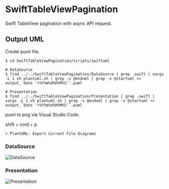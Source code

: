 # SwiftTableViewPagination
Swift TableView pagination with async API request.

## Output UML

Create puml file.

```
$ cd SwiftTableViewPagination/scripts/swiftuml

# DataSource
$ find ../../SwiftTableViewPagination/DataSource | grep .swift | xargs -L 1 sh plantuml.sh | grep -v @enduml | grep -v @startuml >> output_`date '+%Y%m%d%H%M%S'`.puml

# Presentation
$ find ../../SwiftTableViewPagination/Presentation | grep .swift | xargs -L 1 sh plantuml.sh | grep -v @enduml | grep -v @startuml >> output_`date '+%Y%m%d%H%M%S'`.puml
```

puml to png via Visual Studio Code.

shift + cmd + p

```
> PlantUML: Export Current File Diagrams
```

### DataSource
![DataSource](https://user-images.githubusercontent.com/25205138/146682191-bc533dcf-ea72-42b2-8eeb-f696df063270.png)

### Presentation 
![Presentation](https://user-images.githubusercontent.com/25205138/146682187-b39fb04a-fc83-4be3-bcb8-da4a3e001af7.png)

